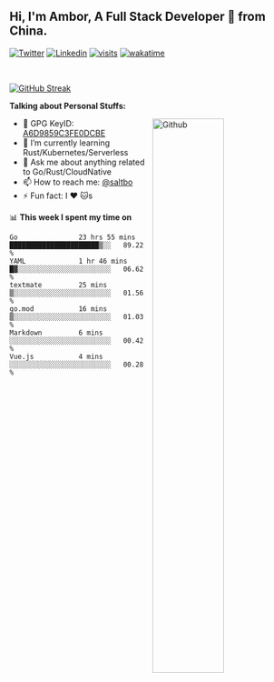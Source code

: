 ## Hi, I'm Ambor, A Full Stack Developer 🚀 from China.

[![Twitter](https://img.shields.io/badge/-saltbo-1ca0f1?style=flat&logo=twitter&logoColor=white)](https://twitter.com/rdsaltbo)
[![Linkedin](https://img.shields.io/badge/-saltbo-blue?style=flat&logo=Linkedin&logoColor=white)](https://www.linkedin.com/in/saltbo/)
[![visits](https://visitor.vercel.app/page/saltbo?color=light-green)](https://github.com/saltbo/)
[![wakatime](https://wakatime.com/badge/user/f82b1c77-faab-48cd-aef5-a12c0aff104b.svg)](https://wakatime.com/@f82b1c77-faab-48cd-aef5-a12c0aff104b)

&nbsp;  

[![GitHub Streak](http://github-readme-streak-stats.herokuapp.com?user=saltbo&hide_border=true&date_format=M%20j%5B%2C%20Y%5D)](https://git.io/streak-stats)

**Talking about Personal Stuffs:**
<!-- Any image aligned to the right. Beware the width  -->
<img width="50%" align="right" alt="Github" src="https://raw.githubusercontent.com/saltbo/saltbo/master/images/git-header.svg" />

- 🤘 GPG KeyID: [A6D9859C3FE0DCBE](https://saltbo.cn/pgp_keys.asc)
- 🌱 I’m currently learning Rust/Kubernetes/Serverless
- 💬 Ask me about anything related to Go/Rust/CloudNative
- 📫 How to reach me: [@saltbo](https://t.me/saltbo)
- ⚡ Fun fact: I :heart: :cat:s


📊 **This week I spent my time on**
<!--START_SECTION:waka-->

```text
Go               23 hrs 55 mins  ██████████████████████▒░░   89.22 %
YAML             1 hr 46 mins    █▓░░░░░░░░░░░░░░░░░░░░░░░   06.62 %
textmate         25 mins         ▒░░░░░░░░░░░░░░░░░░░░░░░░   01.56 %
go.mod           16 mins         ▒░░░░░░░░░░░░░░░░░░░░░░░░   01.03 %
Markdown         6 mins          ░░░░░░░░░░░░░░░░░░░░░░░░░   00.42 %
Vue.js           4 mins          ░░░░░░░░░░░░░░░░░░░░░░░░░   00.28 %
```

<!--END_SECTION:waka-->
